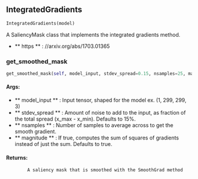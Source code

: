 ## IntegratedGradients
```python
IntegratedGradients(model)
```
A SaliencyMask class that implements the integrated gradients method.
* ** https ** : //arxiv.org/abs/1703.01365

### get_smoothed_mask
```python
get_smoothed_mask(self, model_input, stdev_spread=0.15, nsamples=25, magnitude=True, **kwargs)
```


#### Args:

* ** model_input ** :  Input tensor, shaped for the model ex. (1, 299, 299, 3)
* ** stdev_spread ** :  Amount of noise to add to the input, as fraction of the                        total spread (x_max - x_min). Defaults to 15%.
* ** nsamples ** :  Number of samples to average across to get the smooth gradient.
* ** magnitude ** :  If true, computes the sum of squares of gradients instead of                     just the sum. Defaults to true.

#### Returns:
            A saliency mask that is smoothed with the SmoothGrad method        